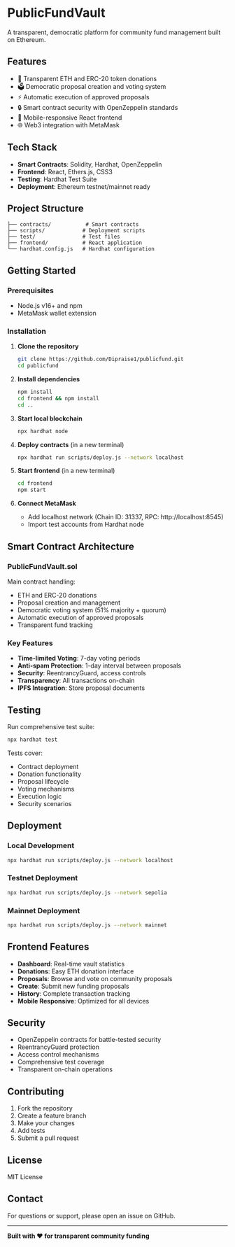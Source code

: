 # PublicFundVault

A transparent, democratic platform for community fund management built on Ethereum.

## Features

- 🔗 Transparent ETH and ERC-20 token donations
- 🗳️ Democratic proposal creation and voting system
- ⚡ Automatic execution of approved proposals
- 🔒 Smart contract security with OpenZeppelin standards
- 📱 Mobile-responsive React frontend
- 🌐 Web3 integration with MetaMask

## Tech Stack

- **Smart Contracts**: Solidity, Hardhat, OpenZeppelin
- **Frontend**: React, Ethers.js, CSS3
- **Testing**: Hardhat Test Suite
- **Deployment**: Ethereum testnet/mainnet ready

## Project Structure

```
├── contracts/           # Smart contracts
├── scripts/            # Deployment scripts
├── test/               # Test files
├── frontend/           # React application
└── hardhat.config.js   # Hardhat configuration
```

## Getting Started

### Prerequisites
- Node.js v16+ and npm
- MetaMask wallet extension

### Installation

1. **Clone the repository**
   ```bash
   git clone https://github.com/Dipraise1/publicfund.git
   cd publicfund
   ```

2. **Install dependencies**
   ```bash
   npm install
   cd frontend && npm install
   cd ..
   ```

3. **Start local blockchain**
   ```bash
   npx hardhat node
   ```

4. **Deploy contracts** (in a new terminal)
   ```bash
   npx hardhat run scripts/deploy.js --network localhost
   ```

5. **Start frontend** (in a new terminal)
   ```bash
   cd frontend
   npm start
   ```

6. **Connect MetaMask**
   - Add localhost network (Chain ID: 31337, RPC: http://localhost:8545)
   - Import test accounts from Hardhat node

## Smart Contract Architecture

### PublicFundVault.sol
Main contract handling:
- ETH and ERC-20 donations
- Proposal creation and management
- Democratic voting system (51% majority + quorum)
- Automatic execution of approved proposals
- Transparent fund tracking

### Key Features
- **Time-limited Voting**: 7-day voting periods
- **Anti-spam Protection**: 1-day interval between proposals
- **Security**: ReentrancyGuard, access controls
- **Transparency**: All transactions on-chain
- **IPFS Integration**: Store proposal documents

## Testing

Run comprehensive test suite:
```bash
npx hardhat test
```

Tests cover:
- Contract deployment
- Donation functionality
- Proposal lifecycle
- Voting mechanisms
- Execution logic
- Security scenarios

## Deployment

### Local Development
```bash
npx hardhat run scripts/deploy.js --network localhost
```

### Testnet Deployment
```bash
npx hardhat run scripts/deploy.js --network sepolia
```

### Mainnet Deployment
```bash
npx hardhat run scripts/deploy.js --network mainnet
```

## Frontend Features

- **Dashboard**: Real-time vault statistics
- **Donations**: Easy ETH donation interface
- **Proposals**: Browse and vote on community proposals
- **Create**: Submit new funding proposals
- **History**: Complete transaction tracking
- **Mobile Responsive**: Optimized for all devices

## Security

- OpenZeppelin contracts for battle-tested security
- ReentrancyGuard protection
- Access control mechanisms
- Comprehensive test coverage
- Transparent on-chain operations

## Contributing

1. Fork the repository
2. Create a feature branch
3. Make your changes
4. Add tests
5. Submit a pull request

## License

MIT License

## Contact

For questions or support, please open an issue on GitHub.

---

**Built with ❤️ for transparent community funding** 